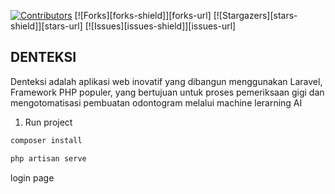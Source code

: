 [![Contributors][contributors-shield]][contributors-url]
[![Forks][forks-shield]][forks-url]
[![Stargazers][stars-shield]][stars-url]
[![Issues][issues-shield]][issues-url]

## DENTEKSI

Denteksi adalah aplikasi web inovatif yang dibangun menggunakan Laravel, Framework PHP populer, yang bertujuan untuk proses pemeriksaan gigi dan mengotomatisasi pembuatan odontogram melalui machine lerarning AI 

1. Run project
```bash
composer install
```

```bash
php artisan serve
```
login page





<!-- citation -->

[contributors-url]: https://github.com/yudamhndra/Denteksi-Web-AI/graphs/contributors
<!-- [contributors-shield]: https://img.shields.io/badge/any_text-you_like-blue  -->
[contributors-shield]: https://img.shields.io/github/contributors/yudamhndra/Denteksi-Web-AI.svg?style=for-the-badge
